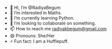 - 👋 Hi, I’m @RadiyaBegum
- 👀 I’m interested in Maths.
- 🌱 I’m currently learning Python.
- 💞️ I’m looking to collaborate on something.
- 📫 How to reach me radiyakbegum@gmail.com
- 😄 Pronouns: She/Her
- ⚡ Fun fact: I am a Hufflepuff.

<!---
RadiyaBegum/RadiyaBegum is a ✨ special ✨ repository because its `README.md` (this file) appears on your GitHub profile.
You can click the Preview link to take a look at your changes.
--->
